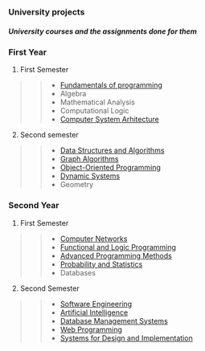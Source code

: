 ### University projects

##### University courses and the assignments done for them

### First Year
1. First Semester
>> * [Fundamentals of programming]()
>> * Algebra
>> * Mathematical Analysis
>> * Computational Logic
>> * [Computer System Arhitecture]()

2. Second semester
>> * [Data Structures and Algorithms]()
>> * [Graph Algorithms]()
>> * [Object-Oriented Programming]()
>> * [Dynamic Systems]()
>> * Geometry

### Second Year
1. First Semester
>> * [Computer Networks]()
>> * [Functional and Logic Programming]()
>> * [Advanced Programming Methods]()
>> * [Probability and Statistics]()
>> * Databases
2. Second Semester
>> * [Software Engineering]()
>> * [Artificial Intelligence]()
>> * [Database Management Systems]()
>> * [Web Programming]()
>> * [Systems for Design and Implementation]()
